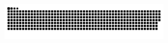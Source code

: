<picture>
  <source media="(prefers-color-scheme: dark)" srcset="https://github.com/tiltedveggie/tiltedveggie/blob/output/github-contribution-grid-snake-dark.svg" />
  <source media="(prefers-color-scheme: light)" srcset="https://github.com/tiltedveggie/tiltedveggie/blob/output/github-contribution-grid-snake.svg" />
  <img alt="github-snake" src="https://github.com/tiltedveggie/tiltedveggie/blob/output/github-contribution-grid-snake.svg" />
</picture>
